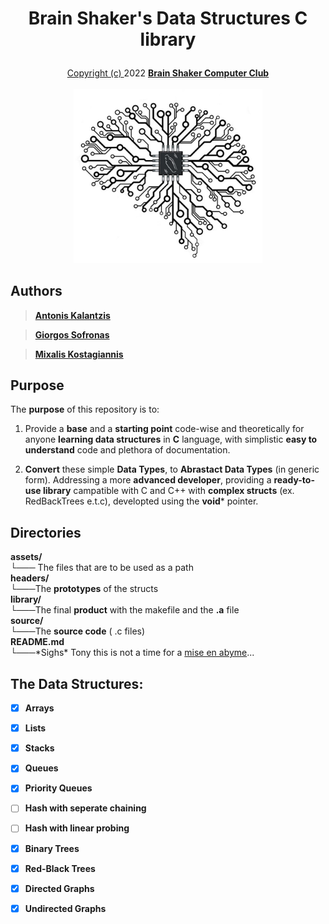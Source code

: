 <h1>
    <p align="center">
    <strong>
    Brain Shaker's Data Structures C library
    </strong>
    </p>
</h1>

<p align="center">
    <a href="https://github.com/BrainShakerClub/ADT-library/blob/main/assets/LICENSE">Copyright (c)
    </a>    
    2022 
        <a href="https://github.com/BrainShakerClub">
            <b>Brain Shaker Computer Club</b>
            <br>
            <br>
        </a>
    <img src="assets/BrainShaker.jpg" alt="BrainShaker" width="302" />
</p>

## **Authors**
> [**Antonis Kalantzis**](https://github.com/tonykalantzis)

> [**Giorgos Sofronas**](https://github.com/giorgossofronas)

> [**Mixalis Kostagiannis**](https://github.com/MikeRaphK)

## **Purpose**
The **purpose** of this repository is to: 
1. Provide a **base** and a **starting point** code-wise and theoretically for anyone **learning data structures**  in **C** language, with simplistic **easy to understand** code and plethora of documentation.

2. **Convert** these simple **Data Types**, to **Abrastact Data Types** (in generic form). Addressing a more **advanced developer**, providing a **ready-to-use library** campatible with C and C++ with **complex structs** (ex. RedBackTrees e.t.c), developted using the **void*** pointer.


## **Directories** 

<dl>
  <dt><strong>assets/</strong></dt>
    <dt>└─── The files that are to be used as a path</dd>
  <dt><strong>headers/</strong></dt>
    <dt>└───The <strong>prototypes</strong> of the structs</dd>
  <dt><strong>library/</strong></dt>
    <dt>└───The final <strong>product</strong> with the makefile and the <b>.a</b> file</dd>    
  <dt><strong>source/</strong></dt>
    <dt>└───The <strong>source code</strong> ( .c files)</dd>
  <dt><strong>README.md</strong></dt>
    <dt>└───*Sighs* Tony this is not a time for a <a href="https://en.wikipedia.org/wiki/Mise_en_abyme">mise en abyme</a>...</dd>
</dl>

## **The Data Structures:**
- [x] **Arrays**
  
- [x] **Lists**
- [x] **Stacks**
- [x] **Queues**
- [x] **Priority Queues**
- [ ] **Hash with seperate chaining**
- [ ] **Hash with linear probing**
- [x] **Binary Trees**
- [x] **Red-Black Trees**
- [x] **Directed Graphs**
- [x] **Undirected Graphs**
